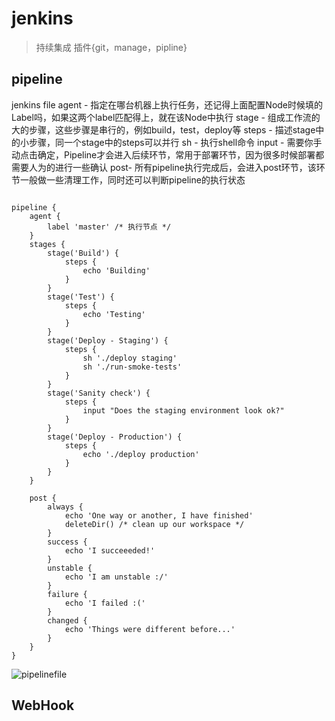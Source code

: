 # jenkins
> 持续集成
插件{git，manage，pipline}

## pipeline
jenkins file
agent - 指定在哪台机器上执行任务，还记得上面配置Node时候填的Label吗，如果这两个label匹配得上，就在该Node中执行
stage - 组成工作流的大的步骤，这些步骤是串行的，例如build，test，deploy等
steps - 描述stage中的小步骤，同一个stage中的steps可以并行
sh - 执行shell命令
input - 需要你手动点击确定，Pipeline才会进入后续环节，常用于部署环节，因为很多时候部署都需要人为的进行一些确认
post- 所有pipeline执行完成后，会进入post环节，该环节一般做一些清理工作，同时还可以判断pipeline的执行状态
```

pipeline {
    agent {
        label 'master' /* 执行节点 */
    }
    stages {
        stage('Build') {
            steps {
                echo 'Building'
            }
        }
        stage('Test') {
            steps {
                echo 'Testing'
            }
        }
        stage('Deploy - Staging') {
            steps {
                sh './deploy staging'
                sh './run-smoke-tests'
            }
        }
        stage('Sanity check') {
            steps {
                input "Does the staging environment look ok?"
            }
        }
        stage('Deploy - Production') {
            steps {
                echo './deploy production'
            }
        }
    }

    post {
        always {
            echo 'One way or another, I have finished'
            deleteDir() /* clean up our workspace */
        }
        success {
            echo 'I succeeeded!'
        }
        unstable {
            echo 'I am unstable :/'
        }
        failure {
            echo 'I failed :('
        }
        changed {
            echo 'Things were different before...'
        }
    }
}

```
![pipelinefile](https://uufefile.uupt.com/PicLib/uunote/images/%E5%BE%AE%E4%BF%A1%E6%88%AA%E5%9B%BE_20220718164322_1658731487755.png)

## WebHook
